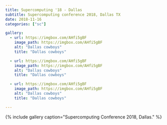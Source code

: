 ```yaml
---
title: Supercomputing '18 - Dallas
subtitle: Supercomputing conference 2018, Dallas TX
date: 2018-11-16
categories: ["sc"]

gallery:
  - url: https://imgbox.com/AHfi5gBF
    image_path: https://imgbox.com/AHfi5gBF
    alt: "Dallas cowboys"
    title: "Dallas cowboys"

  - url: https://imgbox.com/AHfi5gBF
    image_path: https://imgbox.com/AHfi5gBF
    alt: "Dallas cowboys"
    title: "Dallas cowboys"

  - url: https://imgbox.com/AHfi5gBF
    image_path: https://imgbox.com/AHfi5gBF
    alt: "Dallas cowboys"
    title: "Dallas cowboys"

---
```




{% include gallery caption="Supercomputing Conference 2018, Dallas." %}

